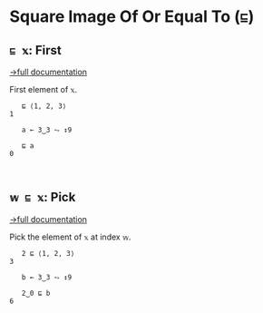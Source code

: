 # Square Image Of Or Equal To (`⊑`)

## `⊑ 𝕩`: First
[→full documentation](https://mlochbaum.github.io/BQN/doc/pick.html#first)

First element of `𝕩`.

```bqn
   ⊑ ⟨1, 2, 3⟩
1

   a ← 3‿3 ⥊ ↕9

   ⊑ a
0



```
## `𝕨 ⊑ 𝕩`: Pick
[→full documentation](https://mlochbaum.github.io/BQN/doc/pick.html)

Pick the element of `𝕩` at index `𝕨`.

```bqn
   2 ⊑ ⟨1, 2, 3⟩
3

   b ← 3‿3 ⥊ ↕9

   2‿0 ⊑ b
6
```
